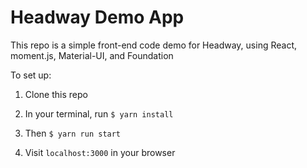 # Headway Demo App

This repo is a simple front-end code demo for Headway, using React, moment.js, Material-UI, and Foundation

To set up:

1. Clone this repo

2. In your terminal, run `$ yarn install`

3. Then `$ yarn run start`

4. Visit `localhost:3000` in your browser
